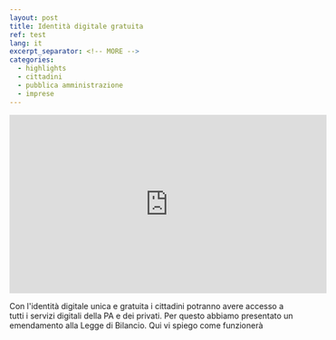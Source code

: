```yaml
---
layout: post
title: Identità digitale gratuita
ref: test
lang: it
excerpt_separator: <!-- MORE -->
categories:
  - highlights
  - cittadini
  - pubblica amministrazione
  - imprese
---
```


<div class="responsive-embed">

<iframe title="Video Facebook" src="https://www.facebook.com/plugins/video.php?href=https%3A%2F%2Fwww.facebook.com%2FPaolaPisanoMinistro%2Fvideos%2F958086154578619%2F&show_text=0&width=560" width="560" height="315" style="border:none;overflow:hidden" scrolling="no" frameborder="0" allowTransparency="true" allowFullScreen="true"></iframe>

</div>

Con l'identità digitale unica e gratuita i cittadini potranno avere accesso a tutti i servizi digitali della PA e dei privati. Per questo abbiamo presentato un emendamento alla Legge di Bilancio. Qui vi spiego come funzionerà

<!-- MORE -->

